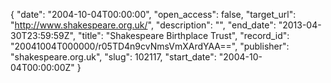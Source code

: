 {
  "date": "2004-10-04T00:00:00", 
  "open_access": false, 
  "target_url": "http://www.shakespeare.org.uk/", 
  "description": "", 
  "end_date": "2013-04-30T23:59:59Z", 
  "title": "Shakespeare Birthplace Trust", 
  "record_id": "20041004T000000/r05TD4n9cvNmsVmXArdYAA==", 
  "publisher": "shakespeare.org.uk", 
  "slug": 102117, 
  "start_date": "2004-10-04T00:00:00Z"
}

